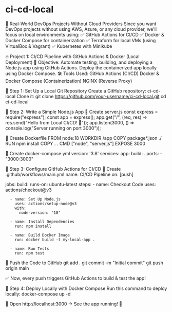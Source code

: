 # ci-cd-local

🚀 Real-World DevOps Projects Without Cloud Providers
Since you want DevOps projects without using AWS, Azure, or any cloud provider, we'll focus on local environments using:
✅ GitHub Actions for CI/CD
✅ Docker & Docker Compose for containerization
✅ Terraform for local VMs (using VirtualBox & Vagrant)
✅ Kubernetes with Minikube

🔥 Project 1: CI/CD Pipeline with GitHub Actions & Docker (Local Deployment)
🎯 Objective:
Automate testing, building, and deploying a Node.js app using GitHub Actions.
Deploy the containerized app locally using Docker Compose.
🛠️ Tools Used:
GitHub Actions (CI/CD)
Docker & Docker Compose (Containerization)
NGINX (Reverse Proxy)

🔹 Step 1: Set Up a Local Git Repository
Create a GitHub repository: ci-cd-local
Clone it:
git clone https://github.com/your-username/ci-cd-local.git
cd ci-cd-local



🔹 Step 2: Write a Simple Node.js App
📌 Create server.js
const express = require("express");
const app = express();
app.get("/", (req, res) => res.send("Hello from Local CI/CD! 🚀"));
app.listen(3000, () => console.log("Server running on port 3000"));

📌 Create Dockerfile
FROM node:18
WORKDIR /app
COPY package*.json ./
RUN npm install
COPY . .
CMD ["node", "server.js"]
EXPOSE 3000

📌 Create docker-compose.yml
version: '3.8'
services:
  app:
    build: .
    ports:
      - "3000:3000"


🔹 Step 3: Configure GitHub Actions for CI/CD
📌 Create .github/workflows/main.yml
name: CI/CD Pipeline
on: [push]

jobs:
  build:
    runs-on: ubuntu-latest
    steps:
      - name: Checkout Code
        uses: actions/checkout@v3

      - name: Set Up Node.js
        uses: actions/setup-node@v3
        with:
          node-version: "18"

      - name: Install Dependencies
        run: npm install

      - name: Build Docker Image
        run: docker build -t my-local-app .

      - name: Run Tests
        run: npm test

📌 Push the Code to GitHub
git add .
git commit -m "Initial commit"
git push origin main

✅ Now, every push triggers GitHub Actions to build & test the app!

🔹 Step 4: Deploy Locally with Docker Compose
Run this command to deploy locally:
docker-compose up -d

🔹 Open http://localhost:3000 → See the app running! 🎉
